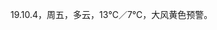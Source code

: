 <link href="../../css/style.css" rel="stylesheet" type="text/css" />

<span class="fzzy">19.10.4，周五，多云，13℃／7℃，大风黄色预警。


